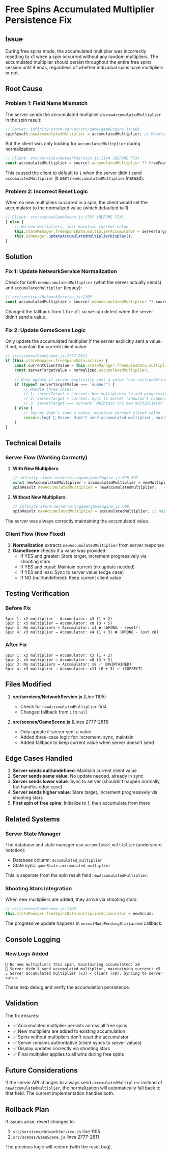# Free Spins Accumulated Multiplier Persistence Fix

## Issue
During free spins mode, the accumulated multiplier was incorrectly resetting to x1 when a spin occurred without any random multipliers. The accumulated multiplier should persist throughout the entire free spins session until it ends, regardless of whether individual spins have multipliers or not.

## Root Cause

### Problem 1: Field Name Mismatch
The server sends the accumulated multiplier as `newAccumulatedMultiplier` in the spin result:

```javascript
// Server: infinity-storm-server/src/game/gameEngine.js:606
spinResult.newAccumulatedMultiplier = accumulatedMultiplier; // Maintained even when no new multipliers
```

But the client was only looking for `accumulatedMultiplier` during normalization:

```javascript
// Client: src/services/NetworkService.js:1104 (BEFORE FIX)
const accumulatedMultiplier = source?.accumulatedMultiplier ?? freeFeature?.multiplier ?? 1;
```

This caused the client to default to `1` when the server didn't send `accumulatedMultiplier` (it sent `newAccumulatedMultiplier` instead).

### Problem 2: Incorrect Reset Logic
When no new multipliers occurred in a spin, the client would set the accumulator to the normalized value (which defaulted to 1):

```javascript
// Client: src/scenes/GameScene.js:2797 (BEFORE FIX)
} else {
    // No new multipliers, just maintain current value
    this.stateManager.freeSpinsData.multiplierAccumulator = serverTargetValue; // But serverTargetValue was 1!
    this.uiManager.updateAccumulatedMultiplierDisplay();
}
```

## Solution

### Fix 1: Update NetworkService Normalization
Check for both `newAccumulatedMultiplier` (what the server actually sends) and `accumulatedMultiplier` (legacy):

```javascript
// src/services/NetworkService.js:1105
const accumulatedMultiplier = source?.newAccumulatedMultiplier ?? source?.accumulatedMultiplier ?? freeFeature?.multiplier ?? null;
```

Changed the fallback from `1` to `null` so we can detect when the server didn't send a value.

### Fix 2: Update GameScene Logic
Only update the accumulated multiplier if the server explicitly sent a value. If not, maintain the current client value:

```javascript
// src/scenes/GameScene.js:2777-2811
if (this.stateManager.freeSpinsData.active) {
    const currentClientValue = this.stateManager.freeSpinsData.multiplierAccumulator || 1;
    const serverTargetValue = normalized.accumulatedMultiplier;
    
    // Only update if server explicitly sent a value (not null/undefined)
    if (typeof serverTargetValue === 'number') {
        // Handle three cases:
        // 1. serverTarget > current: New multipliers to add progressively
        // 2. serverTarget < current: Sync to server (shouldn't happen)
        // 3. serverTarget === current: Maintain (no new multipliers)
    } else {
        // Server didn't send a value, maintain current client value
        console.log(`🎰 Server didn't send accumulated multiplier, maintaining current: x${currentClientValue}`);
    }
}
```

## Technical Details

### Server Flow (Working Correctly)
1. **With New Multipliers**: 
   ```javascript
   // infinity-storm-server/src/game/gameEngine.js:595-597
   const newAccumulatedMultiplier = accumulatedMultiplier + newMultipliersSum;
   spinResult.newAccumulatedMultiplier = newAccumulatedMultiplier;
   ```

2. **Without New Multipliers**:
   ```javascript
   // infinity-storm-server/src/game/gameEngine.js:606
   spinResult.newAccumulatedMultiplier = accumulatedMultiplier; // Maintains current value!
   ```

The server was always correctly maintaining the accumulated value.

### Client Flow (Now Fixed)
1. **Normalization** extracts `newAccumulatedMultiplier` from server response
2. **GameScene** checks if a value was provided:
   - If YES and greater: Store target, increment progressively via shooting stars
   - If YES and equal: Maintain current (no update needed)
   - If YES and less: Sync to server value (edge case)
   - If NO (null/undefined): Keep current client value

## Testing Verification

### Before Fix
```
Spin 1: x2 multiplier → Accumulator: x3 (1 + 2)
Spin 2: x5 multiplier → Accumulator: x8 (3 + 5)
Spin 3: No multipliers → Accumulator: x1 ❌ (WRONG - reset!)
Spin 4: x3 multiplier → Accumulator: x4 (1 + 3) ❌ (WRONG - lost x8)
```

### After Fix
```
Spin 1: x2 multiplier → Accumulator: x3 (1 + 2)
Spin 2: x5 multiplier → Accumulator: x8 (3 + 5)
Spin 3: No multipliers → Accumulator: x8 ✅ (MAINTAINED)
Spin 4: x3 multiplier → Accumulator: x11 (8 + 3) ✅ (CORRECT)
```

## Files Modified

1. **src/services/NetworkService.js** (Line 1105)
   - Check for `newAccumulatedMultiplier` first
   - Changed fallback from `1` to `null`

2. **src/scenes/GameScene.js** (Lines 2777-2811)
   - Only update if server sent a value
   - Added three-case logic for: increment, sync, maintain
   - Added fallback to keep current value when server doesn't send

## Edge Cases Handled

1. **Server sends null/undefined**: Maintain current client value
2. **Server sends same value**: No update needed, already in sync
3. **Server sends lower value**: Sync to server (shouldn't happen normally, but handles edge case)
4. **Server sends higher value**: Store target, increment progressively via shooting stars
5. **First spin of free spins**: Initialize to 1, then accumulate from there

## Related Systems

### Server State Manager
The database and state manager use `accumulated_multiplier` (underscore notation):
- Database column: `accumulated_multiplier`
- State sync: `gameState.accumulated_multiplier`

This is separate from the spin result field `newAccumulatedMultiplier`.

### Shooting Stars Integration
When new multipliers are added, they arrive via shooting stars:
```javascript
// src/scenes/GameScene.js:1309
this.stateManager.freeSpinsData.multiplierAccumulator = newAccum;
```

The progressive update happens in `normalModePendingStarLanded` callback.

## Console Logging

### New Logs Added
```
🎰 No new multipliers this spin, maintaining accumulated: x8
🎰 Server didn't send accumulated multiplier, maintaining current: x5
⚠️ Server accumulated multiplier (x3) < client (x8). Syncing to server value.
```

These help debug and verify the accumulation persistence.

## Validation

The fix ensures:
- ✅ Accumulated multiplier persists across all free spins
- ✅ New multipliers are added to existing accumulation
- ✅ Spins without multipliers don't reset the accumulator
- ✅ Server remains authoritative (client syncs to server values)
- ✅ Display updates correctly via shooting stars
- ✅ Final multiplier applies to all wins during free spins

## Future Considerations

If the server API changes to always send `accumulatedMultiplier` instead of `newAccumulatedMultiplier`, the normalization will automatically fall back to that field. The current implementation handles both.

## Rollback Plan

If issues arise, revert changes to:
1. `src/services/NetworkService.js` line 1105
2. `src/scenes/GameScene.js` lines 2777-2811

The previous logic will restore (with the reset bug).

